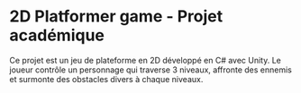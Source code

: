 # 2D Platformer game - Projet académique

Ce projet est un jeu de plateforme en 2D développé en C# avec Unity. Le joueur contrôle un personnage qui traverse 3 niveaux, affronte des ennemis et surmonte des obstacles divers à chaque niveaux.

